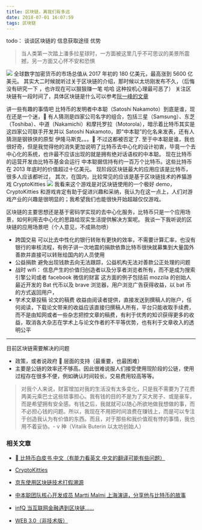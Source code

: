 ```yaml
---
title: 区块链，离我们有多远
date: 2018-07-01 16:07:59
tags: 区块链
---
```


todo： 谈谈区块链的 信息获取途径 优势

> 当人类第一次踏上潘多拉星球时，一方面被这里几乎不可思议的美景所震撼，另一方面又心怀不安和恐惧

![](https://images.unsplash.com/photo-1500835176302-48dbd01f6437?ixlib=rb-0.3.5&ixid=eyJhcHBfaWQiOjEyMDd9&s=7faa58e086102e52548bbafd2ecc18aa&auto=format&fit=crop&w=989&q=80)
全球数字加密货币的市场总值从 2017 年初的 180 亿美元，最高涨到 5600 亿美元。
其实大二时候就听过关于区块链的介绍，那时候以太坊刚发布不久，（后悔没有研究一下 ，也许现在可以狠狠赚一笔 哈哈 这种投机心理最可恶了）
关注区块链有一段时间了，具体区块链是什么可以参考[阮一峰的文章](http://www.ruanyifeng.com/blog/2018/01/bitcoin-tutorial.html)

讲一些有趣的事情吧
比特币的发明者中本聪（Satoshi Nakamoto）到底是谁，现在还是一个迷， 有人猜测是四家公司名字的组合，包括三星（Samsung）、东芝（Toshiba）、中道（Nakamichi）和摩托罗拉（Motorola），暗示着比特币其实是这四家公司联手开发并以 Satoshi Nakamoto，即“中本聪”的化名来发表，还有人猜测是钢铁侠的原型 伊隆马斯克。。。 不过这都被否定了.
至于中本聪是谁，我也很好奇，但是我觉得他的消失更加说明了比特币去中心化的设计初衷，毕竟一个去中心化的系统，也许最不应该出现的就是拥有绝对话语权的中本聪。
现在比特币的运营开发由比特币基金会运行
中本聪据信持有约一百万个比特币。这些比特币在 2013 年底时的价值超过十亿美元。
现阶段区块链最大的应用应该是比特币，很多人应该都听过，
其次，在国内，比较常见的应该是基于区块链技术的养猫游戏 CryptoKitties
![](https://www.zuanbi8.com/data/attachment/forum/201803/19/131408zfdnnbl206lnl0sv.jpg)
我看来这个游戏是对区块链使用的一个极好 demo，
CryptoKitties 和游戏肯定有助于促进兴趣和采纳，我认为在这一点上，人们对游戏产业的兴趣是很明显的；我希望我们也能很快开始超越仅仅游戏。

区块链的主要思想还是基于密码学实现的去中心化服务，比特币只是一个应用场景，如何利用去中心化的思路给现实生活提供解决方案呢。
我谈一下我听说的区块链的应用场景吧（个人意见，不成熟勿喷）

- 跨国交易
  可以比去中性化的银行转账有更快的效率，不需要计算汇率，也没有银行的审核流程，有例子讲一次地震的捐款依靠比特币很快就募集到大量国外善款并直接可以转账给国内的人员使用
- 公益捐款
  避免出现钱款去向无法跟踪，公益机构无法对善款公正处理的问题
- 战时 wifi：
  信息产生的价值归创造者以及分享者浏览者所有，而不是成为搜索引擎公司或者 facebook 微信的财富
  这方面的例子包括前 mozzila 的创始人最近开发的 Bat 代币以及 brave 浏览器，用户浏览广告获得收益，以 bat 币的方式返回用户，
- 学术文章投稿
  论文的稿费 收益由阅读者提供，直接发送到撰稿人的账户，任何阅读，下载论文带来的收益应该直接归撰稿人所有，平台只能收取手续费，而不是由知网或者一些杂志把控文章的稿费，有利于优秀的知识获得更多的收益，取消各大杂志在学术上与论文作者的不平等优势，也有利于文章收入的透明公平

---

目前区块链需要解决的问题

- 政策，或者说政府  层面的支持（最重要，也最困难）
- 主要是公链的效率还不够高。因此很难说服人们接受使用现阶段的公链，使用过程存在很多不便，例如确认时间较长，交易费用较高等等。

> 对我个人来说，财富增加对我的生活没有太多变化，只是我不需要为了花费两美元乘巴士这些琐事担心。我有钱的目的不是为了买大房子、或是豪车，而是希望拥有安全感。有钱之后，我就就可以随心所欲地做我想做的事，而不必担心钱的问题。所以，我现在不用把时间浪费在赚钱上，而是可以专注于创造我认为有价值的东西。而且，对于那些和我价值观有悖的事情，我也用不着妥协。- v 神（Vitalik Buterin 以太坊创始人）

### 相关文章

- [ 比特币白皮书 中文（有能力看英文 中文的翻译可能有些问题）](http://satoshinakamoto.me/zh-cn/bitcoin.pdf)
- [CryptoKitties](https://www.hibtc.org/5426.html)
- [京东使用区块链技术打假溯源](https://mp.weixin.qq.com/s?__biz=MTMwNDMwODQ0MQ==&mid=2652854108&idx=1&sn=7e8f0f864194a1070af3e19347174845&chksm=7e6a2aea491da3fc421d62409a93bc22f05b98d9526bf908f2d02ff69c0b20e43ad6d29e644f&mpshare=1&scene=1&srcid=0411Bk7zGOWSN5JNf2rtHWMd%23rd)
- [中本聪团队核心开发成员 Martti Malmi 上海演讲，分享他与比特币的故事](https://www.chainfor.com/news/show/24016.html)
- [infQ 当互联网金融遇到区块链……](https://mp.weixin.qq.com/s?__biz=MjM5MDE0Mjc4MA==&mid=2650995035&idx=1&sn=e4c87e7fef969ba97e4b7004f5dc3311&chksm=bdbf01088ac8881efd55bc5a59a17bbd386aa2bb9a4891be5f692134da8711ac7d6b492125bb&mpshare=1&scene=1&srcid=1212FtOBPkELBgMYdTeAMz1q%23rd)

- [WEB 3.0（非技术版）](https://ethfans.org/wikis/WEB-3.0%EF%BC%88%E9%9D%9E%E6%8A%80%E6%9C%AF%E7%89%88%EF%BC%89)